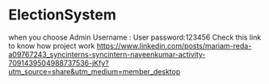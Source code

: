 # ElectionSystem
when you choose Admin 
Username : User
password:123456
Check this link to know how project work
https://www.linkedin.com/posts/mariam-reda-a09767243_syncinterns-syncintern-naveenkumar-activity-7091439504988737536-jKfy?utm_source=share&utm_medium=member_desktop
